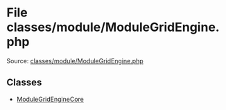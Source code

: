 File classes/module/ModuleGridEngine.php
=========

Source: [classes/module/ModuleGridEngine.php](https://github.com/PrestaShop/PrestaShop/blob/1.6.0.11/classes/module/ModuleGridEngine.php)


Classes
-------

* [ModuleGridEngineCore](class.ModuleGridEngineCore.md)

